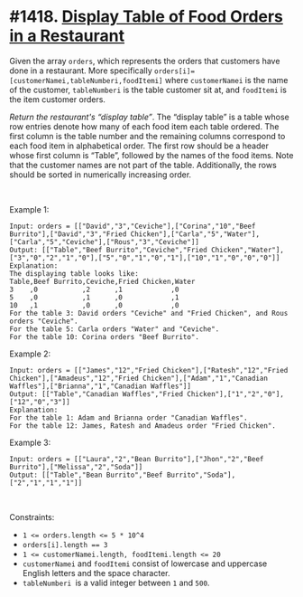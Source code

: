 # #1418. [Display Table of Food Orders in a Restaurant](https://leetcode.com/problems/display-table-of-food-orders-in-a-restaurant/description/) 

Given the array `orders`, which represents the orders that customers have done in a restaurant. More specifically `orders[i]=[customerNamei,tableNumberi,foodItemi]` where `customerNamei` is the name of the customer, `tableNumberi` is the table customer sit at, and `foodItemi` is the item customer orders.

_Return the restaurant's “display table”_. The “display table” is a table whose row entries denote how many of each food item each table ordered. The first column is the table number and the remaining columns correspond to each food item in alphabetical order. The first row should be a header whose first column is “Table”, followed by the names of the food items. Note that the customer names are not part of the table. Additionally, the rows should be sorted in numerically increasing order.

 

Example 1:
    
    
    Input: orders = [["David","3","Ceviche"],["Corina","10","Beef Burrito"],["David","3","Fried Chicken"],["Carla","5","Water"],["Carla","5","Ceviche"],["Rous","3","Ceviche"]]
    Output: [["Table","Beef Burrito","Ceviche","Fried Chicken","Water"],["3","0","2","1","0"],["5","0","1","0","1"],["10","1","0","0","0"]] 
    Explanation:
    The displaying table looks like:
    Table,Beef Burrito,Ceviche,Fried Chicken,Water
    3    ,0           ,2      ,1            ,0
    5    ,0           ,1      ,0            ,1
    10   ,1           ,0      ,0            ,0
    For the table 3: David orders "Ceviche" and "Fried Chicken", and Rous orders "Ceviche".
    For the table 5: Carla orders "Water" and "Ceviche".
    For the table 10: Corina orders "Beef Burrito". 
    

Example 2:
    
    
    Input: orders = [["James","12","Fried Chicken"],["Ratesh","12","Fried Chicken"],["Amadeus","12","Fried Chicken"],["Adam","1","Canadian Waffles"],["Brianna","1","Canadian Waffles"]]
    Output: [["Table","Canadian Waffles","Fried Chicken"],["1","2","0"],["12","0","3"]] 
    Explanation: 
    For the table 1: Adam and Brianna order "Canadian Waffles".
    For the table 12: James, Ratesh and Amadeus order "Fried Chicken".
    

Example 3:
    
    
    Input: orders = [["Laura","2","Bean Burrito"],["Jhon","2","Beef Burrito"],["Melissa","2","Soda"]]
    Output: [["Table","Bean Burrito","Beef Burrito","Soda"],["2","1","1","1"]]
    

 

Constraints:

* `1 <= orders.length <= 5 * 10^4`
* `orders[i].length == 3`
* `1 <= customerNamei.length, foodItemi.length <= 20`
* `customerNamei` and `foodItemi` consist of lowercase and uppercase English letters and the space character.
* `tableNumberi `is a valid integer between `1` and `500`.